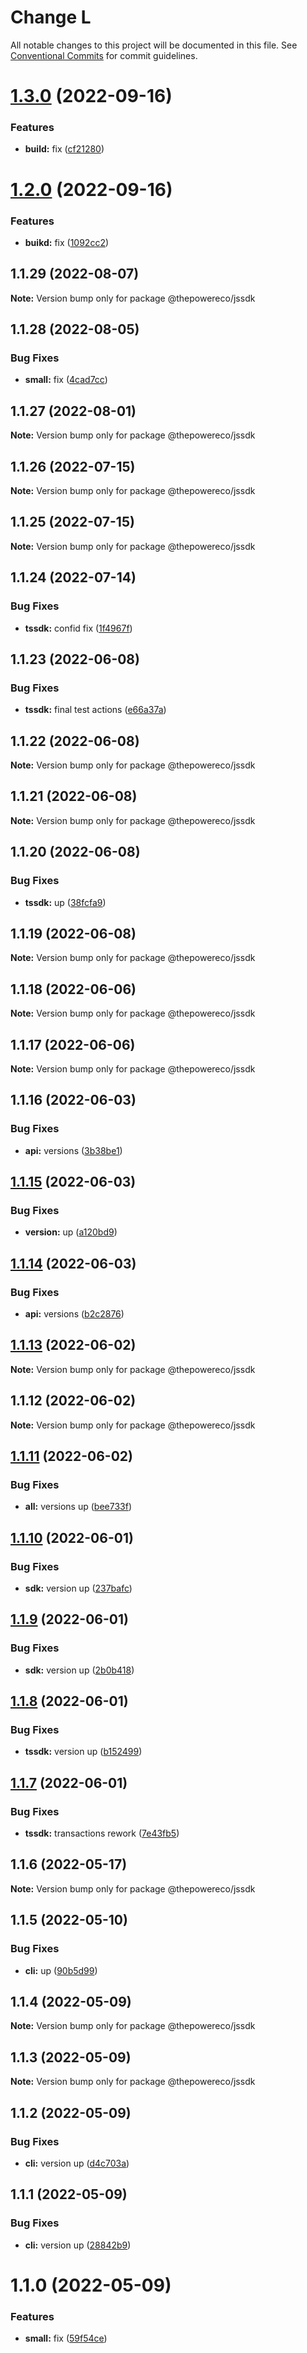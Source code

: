 # Change L

All notable changes to this project will be documented in this file.
See [Conventional Commits](https://conventionalcommits.org) for commit guidelines.

# [1.3.0](https://github.com/thepower/power_hub/compare/@thepowereco/jssdk@1.2.0...@thepowereco/jssdk@1.3.0) (2022-09-16)


### Features

* **build:** fix ([cf21280](https://github.com/thepower/power_hub/commit/cf21280e9927d46355f48c432004d45f3e4b12cd))





# [1.2.0](https://github.com/thepower/power_hub/compare/@thepowereco/jssdk@1.1.29...@thepowereco/jssdk@1.2.0) (2022-09-16)


### Features

* **buikd:** fix ([1092cc2](https://github.com/thepower/power_hub/commit/1092cc258f9361f86895ac4bf118e03ad6ce19f5))





## 1.1.29 (2022-08-07)

**Note:** Version bump only for package @thepowereco/jssdk





## 1.1.28 (2022-08-05)


### Bug Fixes

* **small:** fix ([4cad7cc](https://github.com/thepower/power_hub/commit/4cad7cc9fab9d51f3cca1e92e7793872296d3e78))





## 1.1.27 (2022-08-01)

**Note:** Version bump only for package @thepowereco/jssdk





## 1.1.26 (2022-07-15)

**Note:** Version bump only for package @thepowereco/jssdk





## 1.1.25 (2022-07-15)

**Note:** Version bump only for package @thepowereco/jssdk





## 1.1.24 (2022-07-14)


### Bug Fixes

* **tssdk:** confid fix ([1f4967f](https://github.com/thepower/power_hub/commit/1f4967ffe6520e536d2d998d3763cc98bd269cde))





## 1.1.23 (2022-06-08)


### Bug Fixes

* **tssdk:** final test actions ([e66a37a](https://github.com/thepower/power_hub/commit/e66a37a0b63e0be319b39ee646514cd6e258eaa3))





## 1.1.22 (2022-06-08)

**Note:** Version bump only for package @thepowereco/jssdk





## 1.1.21 (2022-06-08)

**Note:** Version bump only for package @thepowereco/jssdk





## 1.1.20 (2022-06-08)


### Bug Fixes

* **tssdk:** up ([38fcfa9](https://github.com/thepower/power_hub/commit/38fcfa95439b5f2929dfd340a84a1d9106ea3051))





## 1.1.19 (2022-06-08)

**Note:** Version bump only for package @thepowereco/jssdk





## 1.1.18 (2022-06-06)

**Note:** Version bump only for package @thepowereco/jssdk





## 1.1.17 (2022-06-06)

**Note:** Version bump only for package @thepowereco/jssdk





## 1.1.16 (2022-06-03)


### Bug Fixes

* **api:** versions ([3b38be1](https://github.com/thepower/power_hub/commit/3b38be145b482c09d61f289a5ddd24ff427b8303))





## [1.1.15](https://github.com/thepower/power_hub/compare/@thepowereco/jssdk@1.1.14...@thepowereco/jssdk@1.1.15) (2022-06-03)


### Bug Fixes

* **version:** up ([a120bd9](https://github.com/thepower/power_hub/commit/a120bd988bce6ee0c15c60f0b791d409d5c90b4c))





## [1.1.14](https://github.com/thepower/power_hub/compare/@thepowereco/jssdk@1.1.13...@thepowereco/jssdk@1.1.14) (2022-06-03)


### Bug Fixes

* **api:** versions ([b2c2876](https://github.com/thepower/power_hub/commit/b2c2876cdc8e66b74f51bbda48a46977e82c94bf))





## [1.1.13](https://github.com/thepower/power_hub/compare/@thepowereco/jssdk@1.1.12...@thepowereco/jssdk@1.1.13) (2022-06-02)

**Note:** Version bump only for package @thepowereco/jssdk





## 1.1.12 (2022-06-02)

**Note:** Version bump only for package @thepowereco/jssdk





## [1.1.11](https://github.com/thepower/power_hub/compare/@thepowereco/jssdk@1.1.10...@thepowereco/jssdk@1.1.11) (2022-06-02)


### Bug Fixes

* **all:** versions up ([bee733f](https://github.com/thepower/power_hub/commit/bee733f3a78588589571c7bb066488f911220d8f))





## [1.1.10](https://github.com/thepower/power_hub/compare/@thepowereco/jssdk@1.1.9...@thepowereco/jssdk@1.1.10) (2022-06-01)


### Bug Fixes

* **sdk:** version up ([237bafc](https://github.com/thepower/power_hub/commit/237bafcfe07932c992456dc9fb42ced6817a871e))





## [1.1.9](https://github.com/thepower/power_hub/compare/@thepowereco/jssdk@1.1.8...@thepowereco/jssdk@1.1.9) (2022-06-01)


### Bug Fixes

* **sdk:** version up ([2b0b418](https://github.com/thepower/power_hub/commit/2b0b418fb9a49fd593b5557070fb037daeeff2c2))





## [1.1.8](https://github.com/thepower/power_hub/compare/@thepowereco/jssdk@1.1.7...@thepowereco/jssdk@1.1.8) (2022-06-01)


### Bug Fixes

* **tssdk:** version up ([b152499](https://github.com/thepower/power_hub/commit/b1524998073d708130677b270e2421b47d02d965))





## [1.1.7](https://github.com/thepower/power_hub/compare/@thepowereco/jssdk@1.1.6...@thepowereco/jssdk@1.1.7) (2022-06-01)


### Bug Fixes

* **tssdk:** transactions rework ([7e43fb5](https://github.com/thepower/power_hub/commit/7e43fb57a3a08285c535a24f850aee1d4e8987bb))





## 1.1.6 (2022-05-17)

**Note:** Version bump only for package @thepowereco/jssdk





## 1.1.5 (2022-05-10)


### Bug Fixes

* **cli:** up ([90b5d99](https://github.com/thepower/power_hub/commit/90b5d99c8defec3a5d0897c9bb7f5e7fb8ff1d78))





## 1.1.4 (2022-05-09)

**Note:** Version bump only for package @thepowereco/jssdk





## 1.1.3 (2022-05-09)

**Note:** Version bump only for package @thepowereco/jssdk





## 1.1.2 (2022-05-09)


### Bug Fixes

* **cli:** version up ([d4c703a](https://github.com/thepower/power_hub/commit/d4c703a20dc820517a45a46558021ab85c287a33))





## 1.1.1 (2022-05-09)


### Bug Fixes

* **cli:** version up ([28842b9](https://github.com/thepower/power_hub/commit/28842b9470c4b876071192b11cebb83882d89b74))





# 1.1.0 (2022-05-09)


### Features

* **small:** fix ([59f54ce](https://github.com/thepower/power_hub/commit/59f54ce6c5b69a79c5d1cb91a2320e9439842c92))
